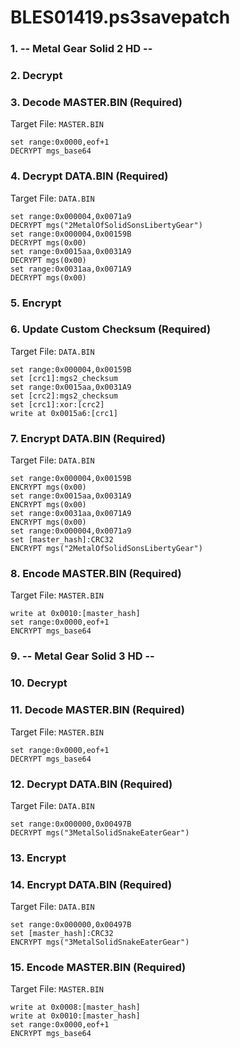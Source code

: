 # BLES01419.ps3savepatch

### 1. -- Metal Gear Solid 2 HD --
### 2. Decrypt
### 3. Decode MASTER.BIN (Required)

Target File: `MASTER.BIN`

```
set range:0x0000,eof+1
DECRYPT mgs_base64
```

### 4. Decrypt DATA.BIN (Required)

Target File: `DATA.BIN`

```
set range:0x000004,0x0071a9
DECRYPT mgs("2MetalOfSolidSonsLibertyGear")
set range:0x000004,0x00159B
DECRYPT mgs(0x00)
set range:0x0015aa,0x0031A9
DECRYPT mgs(0x00)
set range:0x0031aa,0x0071A9
DECRYPT mgs(0x00)
```

### 5. Encrypt
### 6. Update Custom Checksum (Required)

Target File: `DATA.BIN`

```
set range:0x000004,0x00159B
set [crc1]:mgs2_checksum
set range:0x0015aa,0x0031A9
set [crc2]:mgs2_checksum
set [crc1]:xor:[crc2]
write at 0x0015a6:[crc1]
```

### 7. Encrypt DATA.BIN (Required)

Target File: `DATA.BIN`

```
set range:0x000004,0x00159B
ENCRYPT mgs(0x00)
set range:0x0015aa,0x0031A9
ENCRYPT mgs(0x00)
set range:0x0031aa,0x0071A9
ENCRYPT mgs(0x00)
set range:0x000004,0x0071a9
set [master_hash]:CRC32
ENCRYPT mgs("2MetalOfSolidSonsLibertyGear")
```

### 8. Encode MASTER.BIN (Required)

Target File: `MASTER.BIN`

```
write at 0x0010:[master_hash]
set range:0x0000,eof+1
ENCRYPT mgs_base64
```

### 9. -- Metal Gear Solid 3 HD --
### 10. Decrypt
### 11. Decode MASTER.BIN (Required)

Target File: `MASTER.BIN`

```
set range:0x0000,eof+1
DECRYPT mgs_base64
```

### 12. Decrypt DATA.BIN (Required)

Target File: `DATA.BIN`

```
set range:0x000000,0x00497B
DECRYPT mgs("3MetalSolidSnakeEaterGear")
```

### 13. Encrypt
### 14. Encrypt DATA.BIN (Required)

Target File: `DATA.BIN`

```
set range:0x000000,0x00497B
set [master_hash]:CRC32
ENCRYPT mgs("3MetalSolidSnakeEaterGear")
```

### 15. Encode MASTER.BIN (Required)

Target File: `MASTER.BIN`

```
write at 0x0008:[master_hash]
write at 0x0010:[master_hash]
set range:0x0000,eof+1
ENCRYPT mgs_base64
```

